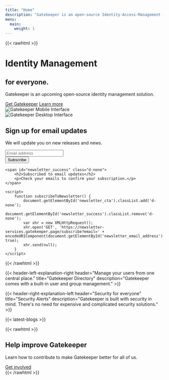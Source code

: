 ```yaml
---
title: "Home"
description: "Gatekeeper is an open-source Identity-Access-Management (IAM) solution in development."
menu:
  main:
    weight: 1
---
```


{{< rawhtml >}}
<div class="jumbotron jumbotron-fluid bg-primary text-white m-0">
    <div class="container-fluid">
        <div class="row">
            <div class="col-sm-4 offset-sm-1">
                <h1 class="display-5">Identity Management</h1>
                <h2 class="text-ghost typed" data-typed='["without hassles.", "under your control."]'>for everyone.</h2>
                <p class="lead">Gatekeeper is an upcoming open-source identity management solution.</p>
                <div class="mt-3 mt-lg-5 d-flex flex-column flex-lg-row justify-content-center justify-content-lg-start "><a href="/en/install" class="btn btn-blue mb-2 mb-lg-0 mr-0 mr-lg-2" target="_blank">Get Gatekeeper</a> <a href="/en/features" class="btn btn-white mb-3 mb-lg-0">Learn more <i class="fa fa-arrow-right"></i></a></div>
            </div>
            <div class="col-sm-6">
            <div class="row">
            <div class="col-3 d-flex align-items-end" style="left: 100px; z-index: 100;"><div><img alt="Gatekeeper Mobile Interface" src="/img/screenshots/mobile.png" class="img-fluid rounded shadow">
             </div></div><div class="col-7 col-lg-9"> 
              <img alt="Gatekeeper Desktop Interface" src="/img/screenshots/desktop.png" class="img-fluid rounded shadow-lg">
            </div></div></div>
        </div>
    </div>
</div>

<div class="jumbotron jumbotron-fluid text-center">
  <div class="container">
    <span id="newsletter_cta">
        <h2>Sign up for email updates</h2>
        <p>We will update you on new releases and news.</p>
        <input type="text" id="newsletter_email_address" class="form-control" placeholder="Email address" aria-label="Email address" />
        <br />
        <button class="btn btn-lg btn-primary" onclick="javascript:subscribeToNewsletter()">Subscribe</button>
    </span>

    <span id="newsletter_success" class="d-none">
        <h2>Subscribed to email updates</h2>
        <p>Check your emails to confirm your subscription.</p>
    </span>

    <script>
        function subscribeToNewsletter() {
            document.getElementById('newsletter_cta').classList.add('d-none');
            document.getElementById('newsletter_success').classList.remove('d-none');
            var xhr = new XMLHttpRequest();
            xhr.open('GET', 'https://newsletter-services.gatekeeper.page/subscribe?email=' + encodeURIComponent(document.getElementById('newsletter_email_address').value), true);
            xhr.send(null);
        }
    </script>
  </div>
</div>
{{< /rawhtml >}}

{{< header-left-explanation-right header="Manage your users from one central place." title="Gatekeeper Directory" description="Gatekeeper comes with a built-in user and group management." >}}

{{< header-right-explanation-left header="Security for everyone" title="Security Alerts" description="Gatekeeper is built with security in mind. There's no need for expensive and complicated security solutions." >}}

{{< latest-blogs >}}

{{< rawhtml >}}
<div class="jumbotron bg-primary text-center border-0 rounded-0 text-white mb-0">
    <h2>Help improve Gatekeeper</h2>
    <p>Learn how to contribute to make Gatekeeper better for all of us.</p>
    <a href="/en/community/contribute/" class="btn btn-blue btn-lg">Get involved</a>
</div>
{{< /rawhtml >}}
